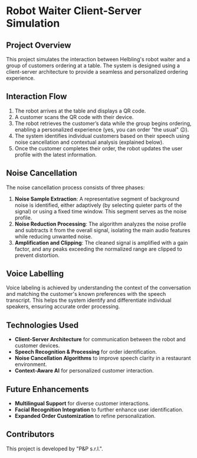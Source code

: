 # Robot Waiter Client-Server Simulation

## Project Overview
This project simulates the interaction between Helbling's robot waiter and a group of customers ordering at a table. The system is designed using a client-server architecture to provide a seamless and personalized ordering experience.

## Interaction Flow
1. The robot arrives at the table and displays a QR code.
2. A customer scans the QR code with their device.
3. The robot retrieves the customer’s data while the group begins ordering, enabling a personalized experience (yes, you can order "the usual" 😉).
4. The system identifies individual customers based on their speech using noise cancellation and contextual analysis (explained below).
5. Once the customer completes their order, the robot updates the user profile with the latest information.

## Noise Cancellation
The noise cancellation process consists of three phases:
1. **Noise Sample Extraction**: A representative segment of background noise is identified, either adaptively (by selecting quieter parts of the signal) or using a fixed time window. This segment serves as the noise profile.
2. **Noise Reduction Processing**: The algorithm analyzes the noise profile and subtracts it from the overall signal, isolating the main audio features while reducing unwanted noise.
3. **Amplification and Clipping**: The cleaned signal is amplified with a gain factor, and any peaks exceeding the normalized range are clipped to prevent distortion.

## Voice Labelling
Voice labeling is achieved by understanding the context of the conversation and matching the customer's known preferences with the speech transcript. This helps the system identify and differentiate individual speakers, ensuring accurate order processing.

## Technologies Used
- **Client-Server Architecture** for communication between the robot and customer devices.
- **Speech Recognition & Processing** for order identification.
- **Noise Cancellation Algorithms** to improve speech clarity in a restaurant environment.
- **Context-Aware AI** for personalized customer interaction.

## Future Enhancements
- **Multilingual Support** for diverse customer interactions.
- **Facial Recognition Integration** to further enhance user identification.
- **Expanded Order Customization** to refine personalization.

## Contributors
This project is developed by "P&P s.r.l.".

